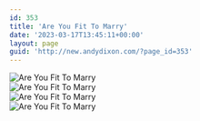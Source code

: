 ```yaml
---
id: 353
title: 'Are You Fit To Marry'
date: '2023-03-17T13:45:11+00:00'
layout: page
guid: 'http://new.andydixon.com/?page_id=353'
---
```


![Are You Fit To Marry](https://i0.wp.com/assets.g8x2.ldn.idrivee2-23.com/posters/Are%20You%20Fit%20To%20Marry%2001.jpg?w=1200&ssl=1 "Are You Fit To Marry")  
![Are You Fit To Marry](https://i0.wp.com/assets.g8x2.ldn.idrivee2-23.com/posters/Are%20You%20Fit%20To%20Marry%2002.jpg?w=1200&ssl=1 "Are You Fit To Marry")  
![Are You Fit To Marry](https://i0.wp.com/assets.g8x2.ldn.idrivee2-23.com/posters/Are%20You%20Fit%20To%20Marry%2003.jpg?w=1200&ssl=1 "Are You Fit To Marry")  
![Are You Fit To Marry](https://i0.wp.com/assets.g8x2.ldn.idrivee2-23.com/posters/Are%20You%20Fit%20To%20Marry%2004.jpg?w=1200&ssl=1 "Are You Fit To Marry")